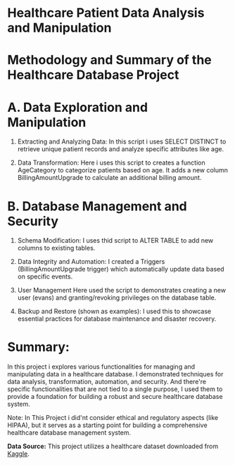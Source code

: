 #  Healthcare Patient Data Analysis and Manipulation
#  Methodology and Summary of the Healthcare Database Project

#  A. Data Exploration and Manipulation

1. Extracting and Analyzing Data:
In this script i uses SELECT DISTINCT to retrieve unique patient records and analyze specific attributes like age.

2. Data Transformation:
Here i uses this script to creates a function AgeCategory to categorize patients based on age.
It adds a new column BillingAmountUpgrade to calculate an additional billing amount.

#  B. Database Management and Security
   
1. Schema Modification:
I uses thid script to ALTER TABLE to add new columns to existing tables.

2. Data Integrity and Automation:
I created a Triggers (BillingAmountUpgrade trigger) which automatically update data based on specific events.

3. User Management
Here used the script to demonstrates creating a new user (evans) and granting/revoking privileges on the database table.

4. Backup and Restore (shown as examples):
I used this to showcase essential practices for database maintenance and disaster recovery.

# Summary:
In this project i explores various functionalities for managing and manipulating data in a healthcare database. I demonstrated techniques for data analysis, transformation, automation, and security. And there're specific functionalities that are not tied to a single purpose, I used them to provide a foundation for building a robust and secure healthcare database system.

Note: In This Project i did'nt consider ethical and regulatory aspects (like HIPAA), but it serves as a starting point for building a comprehensive healthcare database management system.

**Data Source:** This project utilizes a healthcare dataset downloaded from [Kaggle](https://www.kaggle.com/datasets/prasad22/healthcare-dataset).
